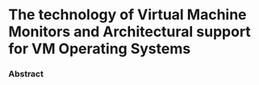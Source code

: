 # The technology of Virtual Machine Monitors and Architectural support for VM Operating Systems

### Abstract
